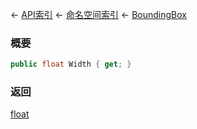 ← [API索引](Api-Index) ← [命名空间索引](Namespace-Index) ← [BoundingBox](VRageMath.BoundingBox)

### 概要

```csharp
public float Width { get; }
```



### 返回

[float](https://docs.microsoft.com/en-us/dotnet/api/System.Single?view=netframework-4.6)

